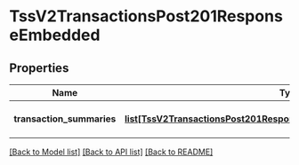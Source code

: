 # TssV2TransactionsPost201ResponseEmbedded

## Properties
Name | Type | Description | Notes
------------ | ------------- | ------------- | -------------
**transaction_summaries** | [**list[TssV2TransactionsPost201ResponseEmbeddedTransactionSummaries]**](TssV2TransactionsPost201ResponseEmbeddedTransactionSummaries.md) | transaction search summary | [optional] 

[[Back to Model list]](../README.md#documentation-for-models) [[Back to API list]](../README.md#documentation-for-api-endpoints) [[Back to README]](../README.md)


